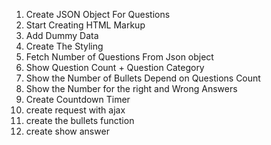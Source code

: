 01. Create JSON Object For Questions
02. Start Creating HTML Markup
03. Add  Dummy Data
04. Create The Styling 
05. Fetch Number of Questions From Json  object
06. Show Question Count + Question Category
07. Show the Number of Bullets Depend on Questions Count
08. Show the Number for the right and Wrong Answers
09. Create Countdown Timer
10. create request with ajax
11. create the bullets function
12. create show answer
